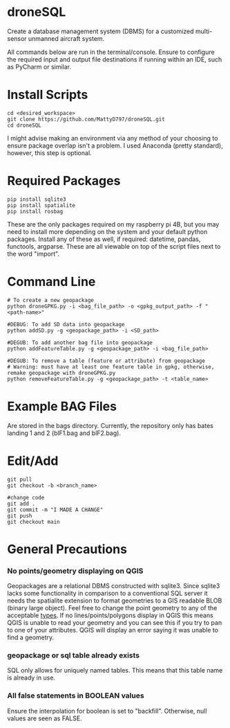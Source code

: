 # droneSQL
Create a database management system (DBMS) for a customized multi-sensor unmanned aircraft system.

All commands below are run in the terminal/console. Ensure to configure the required input and output file destinations if running within an IDE, such as PyCharm or similar. 

# Install Scripts
```
cd <desired_workspace>
git clone https://github.com/MattyD797/droneSQL.git
cd droneSQL
```

I might advise making an environment via any method of your choosing to ensure package overlap isn't a problem. I used Anaconda (pretty standard), however, this step is optional. 

# Required Packages 
```
pip install sqlite3
pip install spatialite
pip install rosbag
```

These are the only packages required on my raspberry pi 4B, but you may need to install more depending on the system and your default python packages. Install any of these as well, if required: datetime, pandas, functools, argparse. These are all viewable on top of the script files next to the word "import". 

# Command Line
```
# To create a new geopackage
python droneGPKG.py -i <bag_file_path> -o <gpkg_output_path> -f "<path-name>"

#DEBUG: To add SD data into geopackage
python addSD.py -g <geopackage_path> -i <SD_path>

#DEGUB: To add another bag file into geopackage
python addFeatureTable.py -g <geopackage_path> -i <bag_file_path>

#DEGUB: To remove a table (feature or attribute) from geopackage
# Warning: must have at least one feature table in gpkg, otherwise, remake geopackage with droneGPKG.py
python removeFeatureTable.py -g <geopackage_path> -t <table_name>
```

# Example BAG Files
Are stored in the bags directory. Currently, the repository only has bates landing 1 and 2 (blF1.bag and blF2.bag). 

# Edit/Add 
```
git pull
git checkout -b <branch_name>

#change code
git add .
git commit -m "I MADE A CHANGE"
git push
git checkout main
```

# General Precautions
### No points/geometry displaying on QGIS

Geopackages are a relational DBMS constructed with sqlite3. Since sqlite3 lacks some functionality in comparison to a conventional SQL server it needs the spatialite extension to format geometries to a GIS readable BLOB (binary large object). Feel free to change the point geometry to any of the acceptable [types](https://www.gaia-gis.it/gaia-sins/spatialite-cookbook-5/cookbook_topics.02.html). If no lines/points/polygons display in QGIS this means QGIS is unable to read your geometry and you can see this if you try to pan to one of your attributes. QGIS will display an error saying it was unable to find a geometry. 

### geopackage or sql table already exists

SQL only allows for uniquely named tables. This means that this table name is already in use. 

### All false statements in BOOLEAN values

Ensure the interpolation for boolean is set to "backfill". Otherwise, null values are seen as FALSE. 


